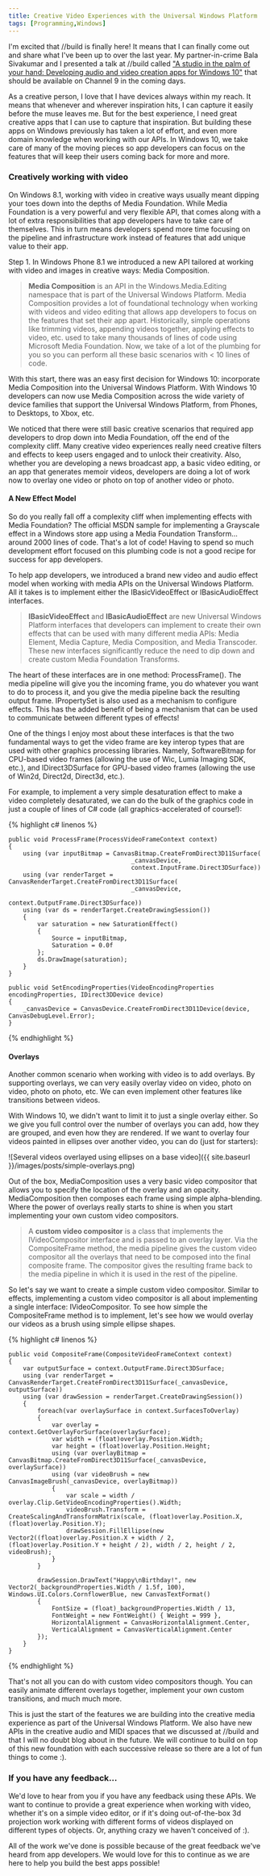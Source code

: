 ```yaml
---
title: Creative Video Experiences with the Universal Windows Platform
tags: [Programming,Windows]
---
```

I'm excited that //build is finally here! It means that I can finally come out and share what I've been up to over the last year. My partner-in-crime Bala Sivakumar and I presented a talk at //build called ["A studio in the palm of your hand: Developing audio and video creation apps for Windows 10"](http://channel9.msdn.com/events/Build/2015/3-634) that should be available on Channel 9 in the coming days.

As a creative person, I love that I have devices always within my reach. It means that whenever and wherever inspiration hits, I can capture it easily before the muse leaves me. But for the best experience, I need great creative apps that I can use to capture that inspiration. But building these apps on Windows previously has taken a lot of effort, and even more domain knowledge when working with our APIs. In Windows 10, we take care of many of the moving pieces so app developers can focus on the features that will keep their users coming back for more and more.

### Creatively working with video
On Windows 8.1, working with video in creative ways usually meant dipping your toes down into the depths of Media Foundation. While Media Foundation is a very powerful and very flexible API, that comes along with a lot of extra responsibilities that app developers have to take care of themselves. This in turn means developers spend more time focusing on the pipeline and infrastructure work instead of features that add unique value to their app. 

Step 1. In Windows Phone 8.1 we introduced a new API tailored at working with video and images in creative ways: Media Composition.

> **Media Composition** is an API in the Windows.Media.Editing namespace that is part of the Universal Windows Platform. Media Composition provides a lot of foundational technology when working with videos and video editing that allows app developers to focus on the features that set their app apart. Historically, simple operations like trimming videos, appending videos together, applying effects to video, etc. used to take many thousands of lines of code using Microsoft Media Foundation. Now, we take of a lot of the plumbing for you so you can perform all these basic scenarios with < 10 lines of code.

With this start, there was an easy first decision for Windows 10: incorporate Media Composition into the Universal Windows Platform. With Windows 10 developers can now use Media Composition across the wide variety of device families that support the Universal Windows Platform, from Phones, to Desktops, to Xbox, etc. 

We noticed that there were still basic creative scenarios that required app developers to drop down into Media Foundation, off the end of the complexity cliff. Many creative video experiences really need creative filters and effects to keep users engaged and to unlock their creativity. Also, whether you are developing a news broadcast app, a basic video editing, or an app that generates memoir videos, developers are doing a lot of work now to overlay one video or photo on top of another video or photo. 

#### A New Effect Model
So do you really fall off a complexity cliff when implementing effects with Media Foundation? The official MSDN sample for implementing a Grayscale effect in a Windows store app using a Media Foundation Transform... around 2000 lines of code. That's a lot of code! Having to spend so much development effort focused on this plumbing code is not a good recipe for success for app developers. 

To help app developers, we introduced a brand new video and audio effect model when working with media APIs on the Universal Windows Platform. All it takes is to implement either the IBasicVideoEffect or IBasicAudioEffect interfaces. 

> **IBasicVideoEffect** and **IBasicAudioEffect** are new Universal Windows Platform interfaces that developers can implement to create their own effects that can be used with many different media APIs: Media Element, Media Capture, Media Composition, and Media Transcoder. These new interfaces significantly reduce the need to dip down and create custom Media Foundation Transforms.

The heart of these interfaces are in one method: ProcessFrame(). The media pipeline will give you the incoming frame, you do whatever you want to do to process it, and you give the media pipeline back the resulting output frame. IPropertySet is also used as a mechanism to configure effects. This has the added benefit of being a mechanism that can be used to communicate between different types of effects!

One of the things I enjoy most about these interfaces is that the two fundamental ways to get the video frame are key interop types that are used with other graphics processing libraries. Namely, SoftwareBitmap for CPU-based video frames (allowing the use of Wic, Lumia Imaging SDK, etc.), and IDirect3DSurface for GPU-based video frames (allowing the use of Win2d, Direct2d, Direct3d, etc.). 

For example, to implement a very simple desaturation effect to make a video completely desaturated, we can do the bulk of the graphics code in just a couple of lines of C# code (all graphics-accelerated of course!):

{% highlight c# linenos %}
    
    public void ProcessFrame(ProcessVideoFrameContext context)
    {
        using (var inputBitmap = CanvasBitmap.CreateFromDirect3D11Surface(                             
                                      _canvasDevice,
                                      context.InputFrame.Direct3DSurface))
        using (var renderTarget = CanvasRenderTarget.CreateFromDirect3D11Surface(
                                      _canvasDevice,
                                      context.OutputFrame.Direct3DSurface))
        using (var ds = renderTarget.CreateDrawingSession())
        {
            var saturation = new SaturationEffect()
            {
                Source = inputBitmap,
                Saturation = 0.0f
            };
            ds.DrawImage(saturation);
        }
    }

    public void SetEncodingProperties(VideoEncodingProperties encodingProperties, IDirect3DDevice device)
    {
        _canvasDevice = CanvasDevice.CreateFromDirect3D11Device(device, CanvasDebugLevel.Error);
    }
    
{% endhighlight %}

#### Overlays
Another common scenario when working with video is to add overlays. By supporting overlays, we can very easily overlay video on video, photo on video, photo on photo, etc. We can even implement other features like transitions between videos. 

With Windows 10, we didn't want to limit it to just a single overlay either. So we give you full control over the number of overlays you can add, how they are grouped, and even how they are rendered. If we want to overlay four videos painted in ellipses over another video, you can do (just for starters): 

![Several videos overlayed using ellipses on a base video]({{ site.baseurl }}/images/posts/simple-overlays.png)

Out of the box, MediaComposition uses a very basic video compositor that allows you to specify the location of the overlay and an opacity. MediaComposition then composes each frame using simple alpha-blending. Where the power of overlays really starts to shine is when you start implementing your own custom video compositors. 

> A **custom video compositor** is a class that implements the IVideoCompositor interface and is passed to an overlay layer. Via the CompositeFrame method, the media pipeline gives the custom video compositor all the overlays that need to be composed into the final composite frame. The compositor gives the resulting frame back to the media pipeline in which it is used in the rest of the pipeline.

So let's say we want to create a simple custom video compositor. Similar to effects, implementing a custom video compositor is all about implementing a single interface: IVideoCompositor. To see how simple the CompositeFrame method is to implement, let's see how we would overlay our videos as a brush using simple ellipse shapes.

{% highlight c# linenos %}
    
    public void CompositeFrame(CompositeVideoFrameContext context)
    {
        var outputSurface = context.OutputFrame.Direct3DSurface;
        using (var renderTarget = CanvasRenderTarget.CreateFromDirect3D11Surface(_canvasDevice, outputSurface))
        using (var drawSession = renderTarget.CreateDrawingSession())
        {
            foreach(var overlaySurface in context.SurfacesToOverlay)
            {
                var overlay = context.GetOverlayForSurface(overlaySurface);
                var width = (float)overlay.Position.Width;
                var height = (float)overlay.Position.Height;
                using (var overlayBitmap = CanvasBitmap.CreateFromDirect3D11Surface(_canvasDevice, overlaySurface))
                using (var videoBrush = new CanvasImageBrush(_canvasDevice, overlayBitmap))
                {
                    var scale = width / overlay.Clip.GetVideoEncodingProperties().Width;
                    videoBrush.Transform = CreateScalingAndTransformMatrix(scale, (float)overlay.Position.X, (float)overlay.Position.Y);
                    drawSession.FillEllipse(new Vector2((float)overlay.Position.X + width / 2, (float)overlay.Position.Y + height / 2), width / 2, height / 2, videoBrush);
                }
            }
    
            drawSession.DrawText("Happy\nBirthday!", new Vector2(_backgroundProperties.Width / 1.5f, 100), Windows.UI.Colors.CornflowerBlue, new CanvasTextFormat()
            {
                FontSize = (float)_backgroundProperties.Width / 13,
                FontWeight = new FontWeight() { Weight = 999 },
                HorizontalAlignment = CanvasHorizontalAlignment.Center,
                VerticalAlignment = CanvasVerticalAlignment.Center
            });
        }
    }

{% endhighlight %}

That's not all you can do with custom video compositors though. You can easily animate different overlays together, implement your own custom transitions, and much much more. 

This is just the start of the features we are building into the creative media experience as part of the Universal Windows Platform. We also have new APIs in the creative audio and MIDI spaces that we discussed at //build and that I will no doubt blog about in the future. We will continue to build on top of this new foundation with each successive release so there are a lot of fun things to come :).

### If you have any feedback...
We'd love to hear from you if you have any feedback using these APIs. We want to continue to provide a great experience when working with video, whether it's on a simple video editor, or if it's doing out-of-the-box 3d projection work working with different forms of videos displayed on different types of objects. Or, anything crazy we haven't conceived of :).

All of the work we've done is possible because of the great feedback we've heard from app developers. We would love for this to continue as we are here to help you build the best apps possible!
